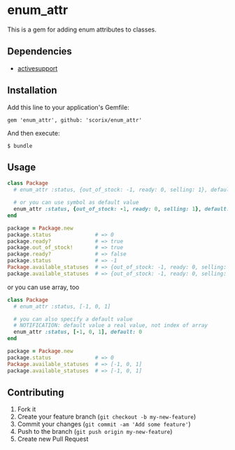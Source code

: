 # enum_attr

This is a gem for adding enum attributes to classes.

## Dependencies

* [activesupport](https://github.com/rails/rails/tree/master/activesupport)

## Installation

Add this line to your application's Gemfile:

    gem 'enum_attr', github: 'scorix/enum_attr'

And then execute:

    $ bundle

## Usage

```ruby
class Package
  # enum_attr :status, {out_of_stock: -1, ready: 0, selling: 1}, default: 0

  # or you can use symbol as default value
  enum_attr :status, {out_of_stock: -1, ready: 0, selling: 1}, default: :ready
end

package = Package.new
package.status              # => 0
package.ready?              # => true
package.out_of_stock!       # => true
package.ready?              # => false
package.status              # => -1
Package.available_statuses  # => {out_of_stock: -1, ready: 0, selling: 1}
package.available_statuses  # => {out_of_stock: -1, ready: 0, selling: 1}
```

or you can use array, too

```ruby
class Package
  # enum_attr :status, [-1, 0, 1]

  # you can also specify a default value
  # NOTIFICATION: default value a real value, not index of array
  enum_attr :status, [-1, 0, 1], default: 0
end

package = Package.new
package.status              # => 0
Package.available_statuses  # => [-1, 0, 1]
package.available_statuses  # => [-1, 0, 1]
```

## Contributing

1. Fork it
2. Create your feature branch (`git checkout -b my-new-feature`)
3. Commit your changes (`git commit -am 'Add some feature'`)
4. Push to the branch (`git push origin my-new-feature`)
5. Create new Pull Request
